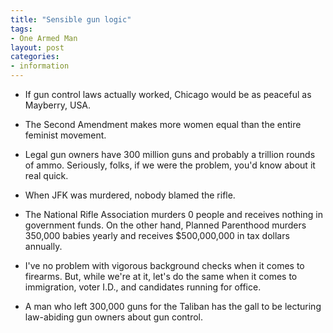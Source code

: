 ```yaml
---
title: "Sensible gun logic"
tags:
- One Armed Man
layout: post
categories:
- information
---
```


- If gun control laws actually worked, Chicago would be as peaceful as Mayberry, USA.

- The Second Amendment makes more women equal than the entire feminist movement.

- Legal gun owners have 300 million guns and probably a trillion rounds of ammo. Seriously, folks, if we were the problem, you'd know about it real quick.

- When JFK was murdered, nobody blamed the rifle.

- The National Rifle Association murders 0 people and receives nothing in government funds. On the other hand, Planned Parenthood murders 350,000 babies yearly and receives $500,000,000 in tax dollars annually.

- I've no problem with vigorous background checks when it comes to firearms. But, while we're at it, let's do the same when it comes to immigration, voter I.D., and candidates running for office.

- A man who left 300,000 guns for the Taliban has the gall to be lecturing law-abiding gun owners about gun control.

